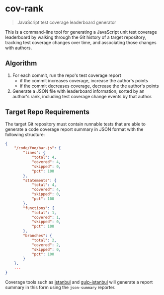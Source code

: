 # cov-rank

> JavaScript test coverage leaderboard generator

This is a command-line tool for generating a JavaScript unit test coverage leaderboard by walking through the Git history of a target repository, tracking test coverage changes over time, and associating those changes with authors.

## Algorithm

1. For each commit, run the repo's test coverage report
    - if the commit increases coverage, increase the author's points
    - if the commit decreases coverage, decrease the the author's points
2. Generate a JSON file with leaderboard information, sorted by an author's rank, including test coverage change events by that author.

## Target Repo Requirements

The target Git repository must contain runnable tests that are able to generate a code coverage report summary in JSON format with the following structure:

```json
{
    "/code/foo/bar.js": {
        "lines": {
            "total": 4,
            "covered": 4,
            "skipped": 0,
            "pct": 100
        },
        "statements": {
            "total": 4,
            "covered": 4,
            "skipped": 0,
            "pct": 100
        },
        "functions": {
            "total": 1,
            "covered": 1,
            "skipped": 0,
            "pct": 100
        },
        "branches": {
            "total": 2,
            "covered": 2,
            "skipped": 0,
            "pct": 100
        }
    },
    ...
}
```

Coverage tools such as [istanbul](https://github.com/gotwarlost/istanbul) and [gulp-istanbul](https://github.com/SBoudrias/gulp-istanbul) will generate a report summary in this form using the `json-summary` reporter.
